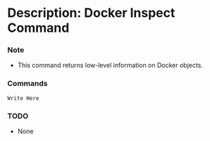 # Description: Docker Inspect Command

### Note
* This command returns low-level information on Docker objects.

### Commands
```
Write Here
```

### TODO
* None
